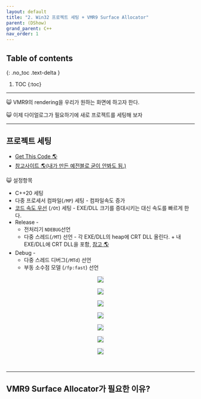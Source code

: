 ```yaml
---
layout: default
title: "2. Win32 프로젝트 세팅 + VMR9 Surface Allocator"
parent: (DShow)
grand_parent: C++
nav_order: 1
---
```


## Table of contents
{: .no_toc .text-delta }

1. TOC
{:toc}

---

😺 VMR9의 rendering을 우리가 원하는 화면에 하고자 한다.

😺 이제 다이얼로그가 필요하기에 새로 프로젝트를 세팅해 보자

---

## 프로젝트 세팅

* [Get This Code 🌎](https://github.com/EasyCoding-7/dshow-basic/tree/main/dshow-basic-2)
* [참고사이트 🌎(내가 만든 예전블로 굳이 안봐도 됨.)](https://8bitscoding.github.io/cpp/directx/basic/1/)

😺 설정항목

* C++20 세팅
* 다중 프로세서 컴파일(`/MP`) 세팅 - 컴파일속도 증가
* [코드 속도 우선](https://docs.microsoft.com/ko-kr/cpp/build/reference/os-ot-favor-small-code-favor-fast-code?view=msvc-170) (`/Ot`) 세팅 - EXE/DLL 크기를 증대시키는 대신 속도를 빠르게 한다.
* Release - 
    * 전처리기 `NDEBUG`선언
    * 다중 스레드(`/MT`) 선언 - 각 EXE/DLL의 heap에 CRT DLL 올린다. + 내 EXE/DLL에 CRT DLL을 포함, [참고 🌎](https://taehyungs-programming-blog.github.io/blog/docs/cpp/win32api/2022-01-14-win32-9/#printf%EC%99%80-%EA%B0%99%EC%9D%80-%EB%9D%BC%EC%9D%B4%EB%B8%8C%EB%9F%AC%EB%A6%AC%EB%8A%94-%EB%8F%99%EC%A0%81-%EC%A0%95%EC%A0%81-%EB%9D%BC%EC%9D%B4%EB%B8%8C%EB%9F%AC%EB%A6%AC-%EC%A4%91-%EB%AD%98%EA%B9%8C)
* Debug - 
    * 다중 스레드 디버그(`/MTd`) 선언
    * 부동 소수점 모델 (`/fp:fast`) 선언

<p align="center">
  <img src="https://taehyungs-programming-blog.github.io/blog/assets/images/cpp/dshow/dshow-2-1.png" style="border-radius:5%;border:1px solid #e6e1e8"/>
</p>

<p align="center">
  <img src="https://taehyungs-programming-blog.github.io/blog/assets/images/cpp/dshow/dshow-2-2.png" style="border-radius:5%;border:1px solid #e6e1e8"/>
</p>

<p align="center">
  <img src="https://taehyungs-programming-blog.github.io/blog/assets/images/cpp/dshow/dshow-2-3.png" style="border-radius:5%;border:1px solid #e6e1e8"/>
</p>

<p align="center">
  <img src="https://taehyungs-programming-blog.github.io/blog/assets/images/cpp/dshow/dshow-2-4.png" style="border-radius:5%;border:1px solid #e6e1e8"/>
</p>

<p align="center">
  <img src="https://taehyungs-programming-blog.github.io/blog/assets/images/cpp/dshow/dshow-2-5.png" style="border-radius:5%;border:1px solid #e6e1e8"/>
</p>

<p align="center">
  <img src="https://taehyungs-programming-blog.github.io/blog/assets/images/cpp/dshow/dshow-2-6.png" style="border-radius:5%;border:1px solid #e6e1e8"/>
</p>

<p align="center">
  <img src="https://taehyungs-programming-blog.github.io/blog/assets/images/cpp/dshow/dshow-2-7.png" style="border-radius:5%;border:1px solid #e6e1e8"/>
</p>

<br>

---

## VMR9 Surface Allocator가 필요한 이유?


